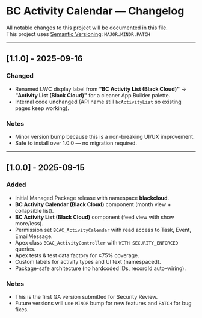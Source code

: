 # BC Activity Calendar — Changelog

All notable changes to this project will be documented in this file.  
This project uses [Semantic Versioning](https://semver.org/): `MAJOR.MINOR.PATCH`

---

## [1.1.0] - 2025-09-16
### Changed
- Renamed LWC display label from **"BC Activity List (Black Cloud)"** → **"Activity List (Black Cloud)"** for a cleaner App Builder palette.
- Internal code unchanged (API name still `bcActivityList` so existing pages keep working).

### Notes
- Minor version bump because this is a non-breaking UI/UX improvement.
- Safe to install over 1.0.0 — no migration required.

---

## [1.0.0] - 2025-09-15
### Added
- Initial Managed Package release with namespace **blackcloud**.
- **BC Activity Calendar (Black Cloud)** component (month view + collapsible list).
- **BC Activity List (Black Cloud)** component (feed view with show more/less).
- Permission set `BCAC_ActivityCalendar` with read access to Task, Event, EmailMessage.
- Apex class `BCAC_ActivityController` with `WITH SECURITY_ENFORCED` queries.
- Apex tests & test data factory for ≥75% coverage.
- Custom labels for activity types and UI text (namespaced).
- Package-safe architecture (no hardcoded IDs, recordId auto-wiring).

### Notes
- This is the first GA version submitted for Security Review.
- Future versions will use `MINOR` bump for new features and `PATCH` for bug fixes.
